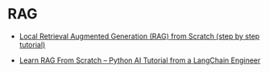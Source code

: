 # RAG

* [Local Retrieval Augmented Generation (RAG) from Scratch (step by step tutorial)](https://www.youtube.com/watch?v=qN_2fnOPY-M)

* [Learn RAG From Scratch – Python AI Tutorial from a LangChain Engineer](https://www.youtube.com/watch?v=sVcwVQRHIc8)
